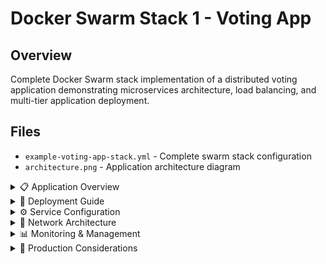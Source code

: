 # Docker Swarm Stack 1 - Voting App

## Overview
Complete Docker Swarm stack implementation of a distributed voting application demonstrating microservices architecture, load balancing, and multi-tier application deployment.

## Files
- `example-voting-app-stack.yml` - Complete swarm stack configuration
- `architecture.png` - Application architecture diagram

<details>
<summary>📋 Application Overview</summary>

### Purpose
- Demonstrate complex microservices deployment
- Show inter-service communication patterns
- Practice production swarm orchestration
- Implement real-world application architecture

### Architecture
```mermaid
graph TB
    A[Vote Frontend] --> B[Redis Queue]
    B --> C[Worker Service]
    C --> D[PostgreSQL DB]
    D --> E[Results Frontend]
    
    F[Load Balancer] --> A
    F --> E
    
    subgraph "Services"
        G[vote - Python Flask]
        H[redis - In-memory DB]
        I[worker - .NET Core]
        J[db - PostgreSQL]
        K[result - Node.js]
    end
    
    A --> G
    B --> H
    C --> I
    D --> J
    E --> K
    
    subgraph "Networks"
        L[frontend - External Access]
        M[backend - Internal Communication]
    end
```

</details>

<details>
<summary>🚀 Deployment Guide</summary>

### Prerequisites
- Docker Swarm cluster initialized
- Manager node with stack deployment access
- Required images available (or internet access)

### Stack Deployment
```bash
# Deploy the voting app stack
docker stack deploy -c example-voting-app-stack.yml vote

# Monitor deployment progress
docker stack services vote
docker service ls --filter label=com.docker.stack.namespace=vote

# Check service status
docker service ps vote_vote
docker service ps vote_result
docker service ps vote_worker

# Access applications
# Vote: http://localhost:5000
# Results: http://localhost:5001
```

</details>

<details>
<summary>⚙️ Service Configuration</summary>

### Frontend Services
- **Vote Service**: Python Flask web interface
- **Result Service**: Node.js results dashboard
- **Load Balancing**: Automatic request distribution
- **Port Mapping**: External access configuration

### Backend Services
- **Redis**: Message queue and session storage
- **PostgreSQL**: Persistent vote storage
- **Worker**: Vote processing service
- **Internal Networks**: Secure service communication

### Scaling Configuration
```bash
# Scale vote frontend
docker service scale vote_vote=5

# Scale result service
docker service scale vote_result=3

# Scale worker processes
docker service scale vote_worker=2

# Monitor scaling
watch docker service ls
```

</details>

<details>
<summary>🔧 Network Architecture</summary>

### Network Segmentation
```yaml
networks:
  frontend:
    driver: overlay
  backend:
    driver: overlay
```

### Service Communication
- **Frontend Network**: External access and web services
- **Backend Network**: Database and internal services
- **Overlay Networks**: Cross-node communication
- **Service Discovery**: Automatic DNS resolution

### Security Considerations
- Network isolation between tiers
- No direct database access from frontend
- Encrypted overlay network communication
- Service-to-service authentication

</details>

<details>
<summary>📊 Monitoring & Management</summary>

### Health Monitoring
```bash
# Check service health
docker service inspect vote_vote --format='{{.Spec.TaskTemplate.ContainerSpec.Healthcheck}}'

# Monitor logs
docker service logs -f vote_vote
docker service logs -f vote_worker
docker service logs -f vote_result

# Performance monitoring
docker stats $(docker ps -q --filter label=com.docker.swarm.service.name=vote_vote)
```

### Troubleshooting
```bash
# Debug service issues
docker service ps vote_vote --no-trunc
docker service inspect vote_vote

# Network connectivity
docker network ls
docker network inspect vote_frontend
docker network inspect vote_backend

# Container inspection
docker exec -it $(docker ps -q -f name=vote_vote) /bin/bash
```

</details>

<details>
<summary>🎯 Production Considerations</summary>

### High Availability
- Multi-replica services
- Cross-node distribution
- Automatic failover
- Rolling updates

### Performance Optimization
- Resource constraints and limits
- Placement constraints
- Update strategies
- Health check configuration

### Security Hardening
- Secret management for database credentials
- Network segmentation
- Image vulnerability scanning
- Access control policies

### Monitoring Integration
- Prometheus metrics collection
- Grafana dashboards
- Log aggregation with ELK stack
- Alert management

</details>